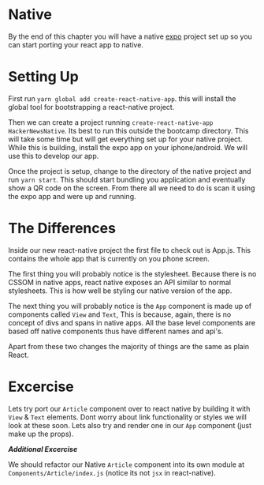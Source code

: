 # Native

By the end of this chapter you will have a native [expo](https://expo.io) project set up so you can start porting your react app to native.

# Setting Up
First run `yarn global add create-react-native-app`. this will install the global tool for bootstrapping a react-native project.

Then we can create a project running `create-react-native-app HackerNewsNative`. Its best to run this outside the bootcamp directory. This will take some time but will get everything set up for your native project. While this is building, install the expo app on your iphone/android. We will use this to develop our app.

Once the project is setup, change to the directory of the native project and run `yarn start`. This should start bundling you application and eventually show a QR code on the screen. From there all we need to do is scan it using the expo app and were up and running.


# The Differences

Inside our new react-native project the first file to check out is App.js. This contains the whole app that is currently on you phone screen.

The first thing you will probably notice is the stylesheet. Because there is no CSSOM in native apps, react native exposes an API similar to normal stylesheets. This is how well be styling our native version of the app.

The next thing you will probably notice is the `App` component is made up of components called `View` and `Text`, This is because, again, there is no concept of divs and spans in native apps. All the base level components are based off native components thus have different names and api's.

Apart from these two changes the majority of things are the same as plain React.

# Excercise

Lets try port our `Article` component over to react native by building it with `View` & `Text` elements. Dont worry about link functionality or styles we will look at these soon. Lets also try and render one in our `App` component (just make up the props).

**_Additional Excercise_**

We should refactor our Native `Article` component into its own module at `Components/Article/index.js` (notice its not `jsx` in react-native).
